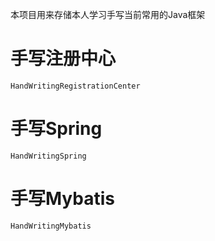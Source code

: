 本项目用来存储本人学习手写当前常用的Java框架

# 手写注册中心

    HandWritingRegistrationCenter

# 手写Spring
    
    HandWritingSpring

# 手写Mybatis

    HandWritingMybatis
    
